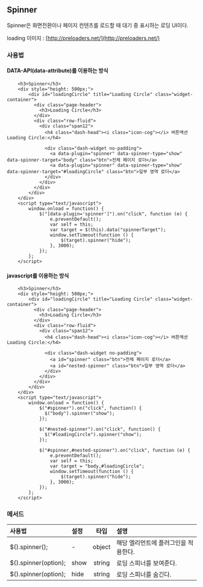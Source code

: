 <!--
layout: 'post'
section: 'Cornerstone Framework'
title: 'Spinner'
outline: 'Spinner은 화면전환이나 페이지 컨텐츠를 로드할 때 대기 중 표시하는 로딩 UI이다. '
date: '2012-11-16'
tagstr: 'widget'
order: '[4, 3, 12]'
thumbnail: '4.3.12.spinner.png'
-->

## Spinner
 Spinner은 화면전환이나 페이지 컨텐츠를 로드할 때 대기 중 표시하는 로딩 UI이다.
 

loading 이미지 : [http://preloaders.net/](http://preloaders.net/)

### 사용법

#### DATA-API(data-attribute)를 이용하는 방식

``` cm
    <h3>Spinner</h3>
    <div style="height: 500px;">
        <div id="loadingCircle" title="Loading Circle" class="widget-container">
          <div class="page-header">
            <h3>Loading Circle</h3>
          </div>
          <div class="row-fluid">
            <div class="span12">
              <h4 class="dash-head"><i class="icon-cog"></i> 버튼액션 Loading Circle:</h4>

              <div class="dash-widget no-padding">
                <a data-plugin="spinner" data-spinner-type="show" data-spinner-target="body" class="btn">전체 페이지 로더</a>
                <a data-plugin="spinner" data-spinner-type="show" data-spinner-target="#loadingCircle" class="btn">일부 영역 로더</a>
              </div>
            </div>
          </div>
        </div>
    </div>
    <script type="text/javascript">
        window.onload = function() {
            $("[data-plugin='spinner']").on("click", function (e) {
                e.preventDefault();
                var self = this;
                var target = $(this).data("spinnerTarget");
                window.setTimeout(function () {
                    $(target).spinner("hide");
                }, 3000);
            });
        };
    </script>
```

#### javascript를 이용하는 방식


``` cm
    <h3>Spinner</h3>
    <div style="height: 500px;">
        <div id="loadingCircle" title="Loading Circle" class="widget-container">
          <div class="page-header">
            <h3>Loading Circle</h3>
          </div>
          <div class="row-fluid">
            <div class="span12">
              <h4 class="dash-head"><i class="icon-cog"></i> 버튼액션 Loading Circle:</h4>

              <div class="dash-widget no-padding">
                <a id="spinner" class="btn">전체 페이지 로더</a>
                <a id="nested-spinner" class="btn">일부 영역 로더</a>
              </div>
            </div>
          </div>
        </div>
    </div>
    <script type="text/javascript">
        window.onload = function() {
            $("#spinner").on("click", function() {
              $("body").spinner("show");
            });

            $("#nested-spinner").on("click", function() {
              $("#loadingCircle").spinner("show");
            });

            $("#spinner,#nested-spinner").on("click", function (e) {
                e.preventDefault();
                var self = this;
                var target = "body,#loadingCircle";
                window.setTimeout(function () {
                    $(target).spinner("hide");
                }, 3000);
            });
        };
    </script>
```

### 메서드

사용법 | 설정 | 타입 | 설명
:-- | :-- | :-: | :--
$().spinner(); | - | object | 해당 엘리먼트에 플러그인을 적용한다.
$().spinner(option); | show | string | 로딩 스피너를 보여준다.
$().spinner(option); | hide | string | 로딩 스피너를 숨긴다.


<script type="text/javascript">
var $table = $("table");
$table.addClass("table table-bordered");
$table.find("thead tr > th:not(th:nth-child(4))").addClass("fixed_table");
$table.find("tbody tr > td:not(td:nth-child(4))").addClass("fixed_table");
</script>
